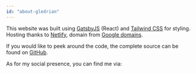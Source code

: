```yaml
---
id: "about-gledrian"
---
```


This website was built using [GatsbyJS](https://www.gatsbyjs.org/) (React) and [Tailwind CSS](https://tailwindcss.com/) for styling.  
Hosting thanks to [Netlify](https://www.netlify.com/), domain from [Google domains](https://domains.google.com/).

If you would like to peek around the code, the complete source can be found on [GitHub](https://github.com/gutche/portfolio).

As for my social presence, you can find me via:
